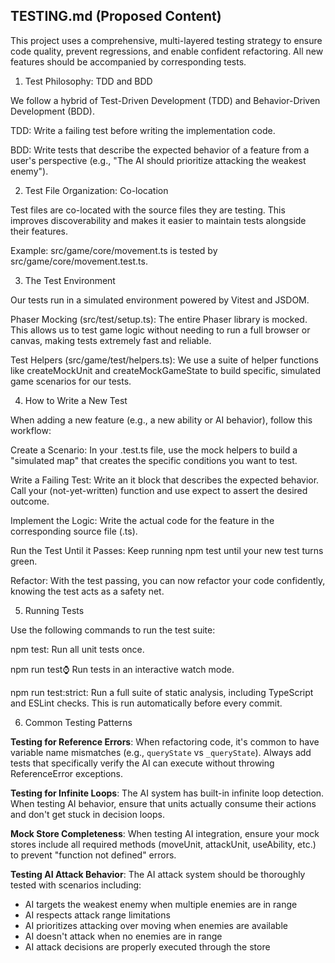 ## TESTING.md (Proposed Content)

This project uses a comprehensive, multi-layered testing strategy to ensure code quality, prevent regressions, and enable confident refactoring. All new features should be accompanied by corresponding tests.

1. Test Philosophy: TDD and BDD

We follow a hybrid of Test-Driven Development (TDD) and Behavior-Driven Development (BDD).

TDD: Write a failing test before writing the implementation code.

BDD: Write tests that describe the expected behavior of a feature from a user's perspective (e.g., "The AI should prioritize attacking the weakest enemy").

2. Test File Organization: Co-location

Test files are co-located with the source files they are testing. This improves discoverability and makes it easier to maintain tests alongside their features.

Example: src/game/core/movement.ts is tested by src/game/core/movement.test.ts.

3. The Test Environment

Our tests run in a simulated environment powered by Vitest and JSDOM.

Phaser Mocking (src/test/setup.ts): The entire Phaser library is mocked. This allows us to test game logic without needing to run a full browser or canvas, making tests extremely fast and reliable.

Test Helpers (src/game/test/helpers.ts): We use a suite of helper functions like createMockUnit and createMockGameState to build specific, simulated game scenarios for our tests.

4. How to Write a New Test

When adding a new feature (e.g., a new ability or AI behavior), follow this workflow:

Create a Scenario: In your .test.ts file, use the mock helpers to build a "simulated map" that creates the specific conditions you want to test.

Write a Failing Test: Write an it block that describes the expected behavior. Call your (not-yet-written) function and use expect to assert the desired outcome.

Implement the Logic: Write the actual code for the feature in the corresponding source file (.ts).

Run the Test Until it Passes: Keep running npm test until your new test turns green.

Refactor: With the test passing, you can now refactor your code confidently, knowing the test acts as a safety net.

5. Running Tests

Use the following commands to run the test suite:

npm test: Run all unit tests once.

npm run test:watch: Run tests in an interactive watch mode.

npm run test:strict: Run a full suite of static analysis, including TypeScript and ESLint checks. This is run automatically before every commit.

6. Common Testing Patterns

**Testing for Reference Errors**: When refactoring code, it's common to have variable name mismatches (e.g., `queryState` vs `_queryState`). Always add tests that specifically verify the AI can execute without throwing ReferenceError exceptions.

**Testing for Infinite Loops**: The AI system has built-in infinite loop detection. When testing AI behavior, ensure that units actually consume their actions and don't get stuck in decision loops.

**Mock Store Completeness**: When testing AI integration, ensure your mock stores include all required methods (moveUnit, attackUnit, useAbility, etc.) to prevent "function not defined" errors.

**Testing AI Attack Behavior**: The AI attack system should be thoroughly tested with scenarios including:
- AI targets the weakest enemy when multiple enemies are in range
- AI respects attack range limitations
- AI prioritizes attacking over moving when enemies are available
- AI doesn't attack when no enemies are in range
- AI attack decisions are properly executed through the store